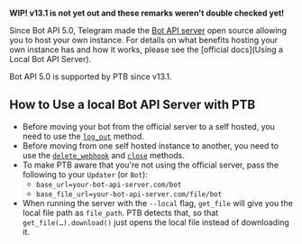 **WIP! v13.1 is not yet out and these remarks weren't double checked yet!**

Since Bot API 5.0, Telegram made the [Bot API server](https://github.com/tdlib/telegram-bot-api) open source allowing you to host your own instance. For details on what benefits hosting your own instance has and how it works, please see the [official docs](Using a Local Bot API Server).

Bot API 5.0 is supported by PTB since v13.1.

## How to Use a local Bot API Server with PTB

* Before moving your bot from the official server to a self hosted, you need to use the [`log_out`](https://core.telegram.org/bots/api#logout) method.
* Before moving from one self hosted instance to another, you need to use the [`delete_webhook`](https://core.telegram.org/bots/api#deletewebhook) and [`close`](https://core.telegram.org/bots/api#close) methods.
* To make PTB aware that you're not using the official server, pass the following to your `Updater` (or `Bot`):
  * `base_url=your-bot-api-server.com/bot`
  * `base_file_url=your-bot-api-server.com/file/bot`
* When running the server with the `--local` flag, `get_file` will give you the local file path as `file_path`. PTB detects that, so that `get_file(…).download()` just opens the local file instead of downloading it.